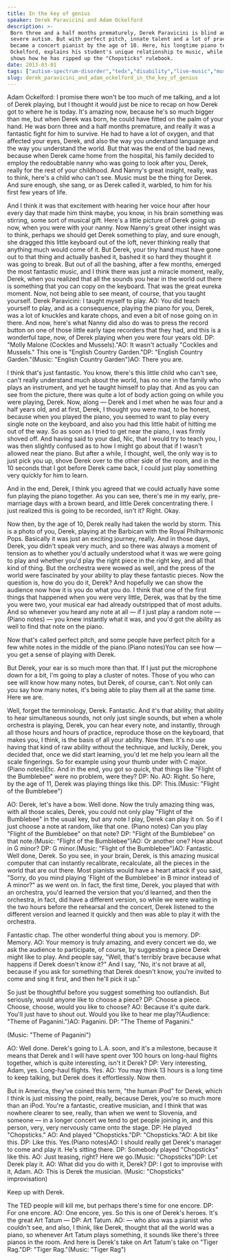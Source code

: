 ```yaml
---
title: In the key of genius
speaker: Derek Paravicini and Adam Ockelford
description: >-
 Born three and a half months prematurely, Derek Paravicini is blind and has
 severe autism. But with perfect pitch, innate talent and a lot of practice, he
 became a concert pianist by the age of 10. Here, his longtime piano teacher, Adam
 Ockelford, explains his student's unique relationship to music, while Paravicini
 shows how he has ripped up the "Chopsticks" rulebook.
date: 2013-03-01
tags: ["autism-spectrum-disorder","tedx","disability","live-music","music","entertainment"]
slug: derek_paravicini_and_adam_ockelford_in_the_key_of_genius
---
```


Adam Ockelford: I promise there won't be too much of me talking, and a lot of Derek
playing, but I thought it would just be nice to recap on how Derek got to where he is
today. It's amazing now, because he's so much bigger than me, but when Derek was born, he
could have fitted on the palm of your hand. He was born three and a half months premature,
and really it was a fantastic fight for him to survive. He had to have a lot of oxygen,
and that affected your eyes, Derek, and also the way you understand language and the way
you understand the world. But that was the end of the bad news, because when Derek came
home from the hospital, his family decided to employ the redoubtable nanny who was going
to look after you, Derek, really for the rest of your childhood. And Nanny's great
insight, really, was to think, here's a child who can't see. Music must be the thing for
Derek. And sure enough, she sang, or as Derek called it, warbled, to him for his first few
years of life.

And I think it was that excitement with hearing her voice hour after hour every day that
made him think maybe, you know, in his brain something was stirring, some sort of musical
gift. Here's a little picture of Derek going up now, when you were with your nanny. Now
Nanny's great other insight was to think, perhaps we should get Derek something to play,
and sure enough, she dragged this little keyboard out of the loft, never thinking really
that anything much would come of it. But Derek, your tiny hand must have gone out to that
thing and actually bashed it, bashed it so hard they thought it was going to break. But
out of all the bashing, after a few months, emerged the most fantastic music, and I think
there was just a miracle moment, really, Derek, when you realized that all the sounds you
hear in the world out there is something that you can copy on the keyboard. That was the
great eureka moment. Now, not being able to see meant, of course, that you taught
yourself. Derek Paravicini: I taught myself to play. AO: You did teach yourself to play, and
as a consequence, playing the piano for you, Derek, was a lot of knuckles and karate
chops, and even a bit of nose going on in there. And now, here's what Nanny did also do was
to press the record button on one of those little early tape recorders that they had, and
this is a wonderful tape, now, of Derek playing when you were four years old. DP: "Molly
Malone (Cockles and Mussels)."AO: It wasn't actually "Cockles and Mussels." This one is
"English Country Garden."DP: "English Country Garden."(Music: "English Country Garden")AO:
There you are.

I think that's just fantastic. You know, there's this little child who can't see, can't
really understand much about the world, has no one in the family who plays an instrument,
and yet he taught himself to play that. And as you can see from the picture, there was
quite a lot of body action going on while you were playing, Derek. Now, along — Derek and I
met when he was four and a half years old, and at first, Derek, I thought you were mad, to
be honest, because when you played the piano, you seemed to want to play every single note
on the keyboard, and also you had this little habit of hitting me out of the way. So as
soon as I tried to get near the piano, I was firmly shoved off. And having said to your
dad, Nic, that I would try to teach you, I was then slightly confused as to how I might go
about that if I wasn't allowed near the piano. But after a while, I thought, well, the
only way is to just pick you up, shove Derek over to the other side of the room, and in
the 10 seconds that I got before Derek came back, I could just play something very quickly
for him to learn.

And in the end, Derek, I think you agreed that we could actually have some fun playing the
piano together. As you can see, there's me in my early, pre-marriage days with a brown
beard, and little Derek concentrating there. I just realized this is going to be recorded,
isn't it? Right. Okay.

Now then, by the age of 10, Derek really had taken the world by storm. This is a photo of
you, Derek, playing at the Barbican with the Royal Philharmonic Pops. Basically it was
just an exciting journey, really. And in those days, Derek, you didn't speak very much,
and so there was always a moment of tension as to whether you'd actually understood what
it was we were going to play and whether you'd play the right piece in the right key, and
all that kind of thing. But the orchestra were wowed as well, and the press of the world
were fascinated by your ability to play these fantastic pieces. Now the question is, how do
you do it, Derek? And hopefully we can show the audience now how it is you do what you
do. I think that one of the first things that happened when you were very little, Derek,
was that by the time you were two, your musical ear had already outstripped that of most
adults. And so whenever you heard any note at all — if I just play a random note — (Piano
notes) — you knew instantly what it was, and you'd got the ability as well to find that
note on the piano.

Now that's called perfect pitch, and some people have perfect pitch for a few white notes
in the middle of the piano.(Piano notes)You can see how — you get a sense of playing with
Derek.

But Derek, your ear is so much more than that. If I just put the microphone down for a
bit, I'm going to play a cluster of notes. Those of you who can see will know how many
notes, but Derek, of course, can't. Not only can you say how many notes, it's being able
to play them all at the same time. Here we are.

Well, forget the terminology, Derek. Fantastic. And it's that ability, that ability to
hear simultaneous sounds, not only just single sounds, but when a whole orchestra is
playing, Derek, you can hear every note, and instantly, through all those hours and hours
of practice, reproduce those on the keyboard, that makes you, I think, is the basis of all
your ability. Now then. It's no use having that kind of raw ability without the technique,
and luckily, Derek, you decided that, once we did start learning, you'd let me help you
learn all the scale fingerings. So for example using your thumb under with C major.(Piano
notes)Etc. And in the end, you got so quick, that things like "Flight of the Bumblebee"
were no problem, were they? DP: No. AO: Right. So here, by the age of 11, Derek was playing
things like this. DP: This.(Music: "Flight of the Bumblebee") 

AO: Derek, let's have a bow. Well done. Now the truly amazing thing was, with all those
scales, Derek, you could not only play "Flight of the Bumblebee" in the usual key, but any
note I play, Derek can play it on. So if I just choose a note at random, like that one.
(Piano notes) Can you play "Flight of the Bumblebee" on that note? DP: "Flight of the
Bumblebee" on that note.(Music: "Flight of the Bumblebee")AO: Or another one? How about in
G minor? DP: G minor.(Music: "Flight of the Bumblebee")AO: Fantastic. Well done, Derek. So
you see, in your brain, Derek, is this amazing musical computer that can instantly
recalibrate, recalculate, all the pieces in the world that are out there. Most pianists
would have a heart attack if you said, "Sorry, do you mind playing 'Flight of the
Bumblebee' in B minor instead of A minor?" as we went on. In fact, the first time, Derek,
you played that with an orchestra, you'd learned the version that you'd learned, and then
the orchestra, in fact, did have a different version, so while we were waiting in the two
hours before the rehearsal and the concert, Derek listened to the different version and
learned it quickly and then was able to play it with the orchestra.

Fantastic chap. The other wonderful thing about you is memory. DP: Memory. AO: Your memory
is truly amazing, and every concert we do, we ask the audience to participate, of course,
by suggesting a piece Derek might like to play. And people say, "Well, that's terribly
brave because what happens if Derek doesn't know it?" And I say, "No, it's not brave at
all, because if you ask for something that Derek doesn't know, you're invited to come and
sing it first, and then he'll pick it up." 

So just be thoughtful before you suggest something too outlandish. But seriously, would
anyone like to choose a piece? DP: Choose a piece. Choose, choose, would you like to
choose? AO: Because it's quite dark. You'll just have to shout out. Would you like to hear
me play?(Audience: "Theme of Paganini.")AO: Paganini. DP: "The Theme of
Paganini."

(Music: "Theme of Paganini")

AO: Well done. Derek's going to L.A. soon, and it's a milestone, because it means that
Derek and I will have spent over 100 hours on long-haul flights together, which is quite
interesting, isn't it Derek? DP: Very interesting, Adam, yes. Long-haul flights. Yes. AO:
You may think 13 hours is a long time to keep talking, but Derek does it effortlessly. Now
then.

But in America, they've coined this term, "the human iPod" for Derek, which I think is
just missing the point, really, because Derek, you're so much more than an iPod. You're a
fantastic, creative musician, and I think that was nowhere clearer to see, really, than
when we went to Slovenia, and someone — in a longer concert we tend to get people joining
in, and this person, very, very nervously came onto the stage. DP: He played "Chopsticks."
AO: And played "Chopsticks."DP: "Chopsticks."AO: A bit like this. DP: Like this.
Yes.(Piano notes)AO: I should really get Derek's manager to come and play it. He's sitting
there. DP: Somebody played "Chopsticks" like this. AO: Just teasing, right? Here we
go.(Music: "Chopsticks")DP: Let Derek play it. AO: What did you do with it, Derek? DP: I got
to improvise with it, Adam. AO: This is Derek the musician. (Music: "Chopsticks"
improvisation)

Keep up with Derek.

The TED people will kill me, but perhaps there's time for one encore. DP: For one encore.
AO: One encore, yes. So this is one of Derek's heroes. It's the great Art Tatum — DP: Art
Tatum. AO: — who also was a pianist who couldn't see, and also, I think, like Derek,
thought that all the world was a piano, so whenever Art Tatum plays something, it sounds
like there's three pianos in the room. And here is Derek's take on Art Tatum's take on
"Tiger Rag."DP: "Tiger Rag."(Music: "Tiger Rag")

<!--
ad_duration=3.33
event="TEDxWarwick"
external_start_time=0
has_talk_citation=1
intro_duration=11.82
is_subtitle_required="False"
is_talk_featured="True"
language="en"
language_swap="False"
native_language="en"
number_of_related_talks=6
number_of_speakers=2
number_of_subtitled_videos=26
number_of_tags=6
number_of_talk_download_languages=26
number_of_talk_more_resources=1
number_of_talk_recommendations=0
number_of_talks_take_actions=0
post_ad_duration=0.83
published_timestamp="2013-08-09 14:58:21"
recording_date="2013-03-01"
speaker_description="Musician"
speaker_is_published=1
speaker_name="Derek Paravicini and Adam Ockelford"
talk_name="In the key of genius"
talks_tags=["autism-spectrum-disorder","tedx","disability","live-music","music","entertainment"]
talks_take_action=[]
url_audio="https://download.ted.com/talks/AdamOckelford_2013X.mp3?apikey=acme-roadrunner"
url_photo_speaker="https://pe.tedcdn.com/images/ted/7f03b6d2b0cfbfbc2191e0c5efbd8b933c80aeb3_254x191.jpg"
url_photo_talk="https://s3.amazonaws.com/talkstar-photos/uploads/e05ca93d-33ef-4117-b03f-be3c0c4171e2/AdamOckelford_2013X-embed.jpg"
url_webpage="https://www.ted.com/talks/derek_paravicini_and_adam_ockelford_in_the_key_of_genius"
video_type_name="TEDx Talk"
-->